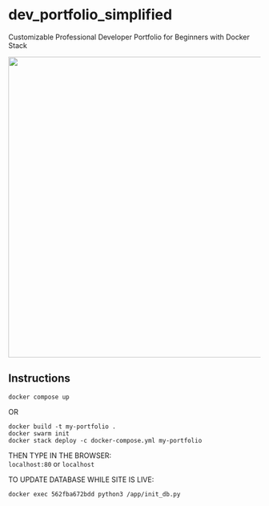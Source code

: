 # dev_portfolio_simplified
Customizable Professional Developer Portfolio for Beginners with Docker Stack

<a href="https://youtu.be/RZpMevjnLR8"><img src="https://github.com/user-attachments/assets/8ce05e61-6050-4c82-8c1e-f45e16c88919" width=600px></a>

## Instructions

```
docker compose up
```

OR 

```
docker build -t my-portfolio .
docker swarm init
docker stack deploy -c docker-compose.yml my-portfolio
```

THEN TYPE IN THE BROWSER: 
<br>
`localhost:80` or `localhost`

TO UPDATE DATABASE WHILE SITE IS LIVE:

```
docker exec 562fba672bdd python3 /app/init_db.py
```
